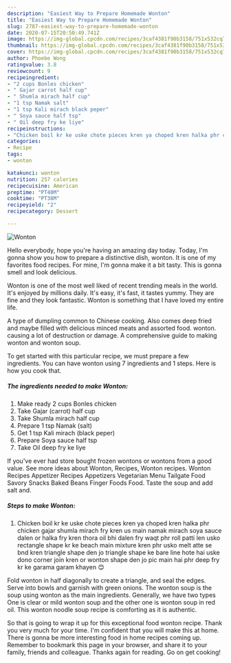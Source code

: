 ```yaml
---
description: "Easiest Way to Prepare Homemade Wonton"
title: "Easiest Way to Prepare Homemade Wonton"
slug: 2787-easiest-way-to-prepare-homemade-wonton
date: 2020-07-15T20:50:49.741Z
image: https://img-global.cpcdn.com/recipes/3caf4381f90b3158/751x532cq70/wonton-recipe-main-photo.jpg
thumbnail: https://img-global.cpcdn.com/recipes/3caf4381f90b3158/751x532cq70/wonton-recipe-main-photo.jpg
cover: https://img-global.cpcdn.com/recipes/3caf4381f90b3158/751x532cq70/wonton-recipe-main-photo.jpg
author: Phoebe Wong
ratingvalue: 3.8
reviewcount: 9
recipeingredient:
- "2 cups Bonles chicken"
- " Gajar carrot half cup"
- " Shumla mirach half cup"
- "1 tsp Namak salt"
- "1 tsp Kali mirach black peper"
- " Soya sauce half tsp"
- " Oil deep fry ke liye"
recipeinstructions:
- "Chicken boil kr ke uske chote pieces kren ya choped kren halka phr chicken gajar shumla mirach fry kren us main namak mirach soya sauce dalen or halka fry kren thora oil bhi dalen fry waqt phr roll patti len usko rectangle shape kr ke beach main mixture kren phr usko melt atte se bnd kren triangle shape den jo triangle shape ke bare line hote hai uske dono corner join kren or wonton shape den jo pic main hai phr deep fry kr ke garama garam khayen 😊"
categories:
- Recipe
tags:
- wonton

katakunci: wonton 
nutrition: 257 calories
recipecuisine: American
preptime: "PT40M"
cooktime: "PT38M"
recipeyield: "2"
recipecategory: Dessert

---
```



![Wonton](https://img-global.cpcdn.com/recipes/3caf4381f90b3158/751x532cq70/wonton-recipe-main-photo.jpg)

Hello everybody, hope you're having an amazing day today. Today, I'm gonna show you how to prepare a distinctive dish, wonton. It is one of my favorites food recipes. For mine, I'm gonna make it a bit tasty. This is gonna smell and look delicious.

Wonton is one of the most well liked of recent trending meals in the world. It's enjoyed by millions daily. It's easy, it's fast, it tastes yummy. They are fine and they look fantastic. Wonton is something that I have loved my entire life.

A type of dumpling common to Chinese cooking. Also comes deep fried and maybe filled with delicious minced meats and assorted food. wonton. causing a lot of destruction or damage. A comprehensive guide to making wonton and wonton soup.


To get started with this particular recipe, we must prepare a few ingredients. You can have wonton using 7 ingredients and 1 steps. Here is how you cook that.

<!--inarticleads1-->

##### The ingredients needed to make Wonton:

1. Make ready 2 cups Bonles chicken
1. Take  Gajar (carrot) half cup
1. Take  Shumla mirach half cup
1. Prepare 1 tsp Namak (salt)
1. Get 1 tsp Kali mirach (black peper)
1. Prepare  Soya sauce half tsp
1. Take  Oil deep fry ke liye


If you&#39;ve ever had store bought frozen wontons or wontons from a good value. See more ideas about Wonton, Recipes, Wonton recipes. Wonton Recipes Appetizer Recipes Appetizers Vegetarian Menu Tailgate Food Savory Snacks Baked Beans Finger Foods Food. Taste the soup and add salt and. 

<!--inarticleads2-->

##### Steps to make Wonton:

1. Chicken boil kr ke uske chote pieces kren ya choped kren halka phr chicken gajar shumla mirach fry kren us main namak mirach soya sauce dalen or halka fry kren thora oil bhi dalen fry waqt phr roll patti len usko rectangle shape kr ke beach main mixture kren phr usko melt atte se bnd kren triangle shape den jo triangle shape ke bare line hote hai uske dono corner join kren or wonton shape den jo pic main hai phr deep fry kr ke garama garam khayen 😊


Fold wonton in half diagonally to create a triangle, and seal the edges. Serve into bowls and garnish with green onions. The wonton soup is the soup using wonton as the main ingredients. Generally, we have two types One is clear or mild wonton soup and the other one is wonton soup in red oil. This wonton noodle soup recipe is comforting as it is authentic. 

So that is going to wrap it up for this exceptional food wonton recipe. Thank you very much for your time. I'm confident that you will make this at home. There is gonna be more interesting food in home recipes coming up. Remember to bookmark this page in your browser, and share it to your family, friends and colleague. Thanks again for reading. Go on get cooking!
